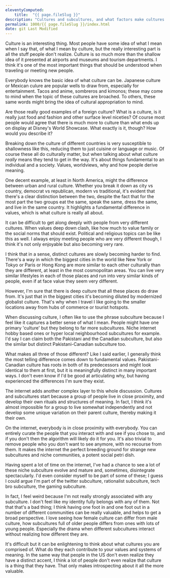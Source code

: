 ```yaml
---
eleventyComputed:
    title:  "{{ page.fileSlug }}"
description: "Cultures and subcultures, and what factors make cultures unique"
permalink: 1000/{{ page.fileSlug }}/index.html
date: git Last Modified
---
```


Culture is an interesting thing. Most people have some idea of what I mean when I say that, of what I mean by culture, but the really interesting part is all the stuff people don't realize. Culture is so much more than the shallow idea of it presented at airports and museums and tourism departments. I think it's one of the most important things that should be understood when traveling or meeting new people.

Everybody knows the basic idea of what culture can be. Japanese culture or Mexican culure are popular wells to draw from, especially for entertainment. Tacos and anime, sombreros and kimonos; these may come to mind when the topic of these cultures are broached. To others, these same words might bring the idea of cultural appropriation to mind.

Are those really good examples of a foreign culture? What is a culture, is it really just food and fashion and other surface level niceties? Of course most people would agree that there is much more to culture than what ends up on display at Disney's World Showcase. What exactly is it, though? How would you describe it?

Breaking down the culture of different countries is very susceptible to shallowness like this, reducing them to just cuisine or language or music. Of course these all do culturally matter, but when talking about what culture _really_ means they tend to get in the way. It's about things fundamental to an individual and a society. Values, worldviews, why and how people derive meaning.

One decent example, at least in North America, might the difference between urban and rural culture. Whether you break it down as city vs country, democrat vs republican, modern vs traditional, it's evident that there's a clear distinction between the two, despite the fact that for the most part the two groups eat the same, speak the same, dress the same, and live in the same country. It highlights a fundamental difference in values, which is what culture is really all about.

It can be difficult to get along deeply with people from very different cultures. When values deep down clash, like how much to value family or the social norms that should exist. Political and religious topics can be like this as well. I always enjoy meeting people who are very different though, I think it's not only enjoyable but also becoming very rare.

I think that in a sense, distinct cultures are slowly becoming harder to find. There's a way in which the biggest cities in the world like New York or Tokyo or Paris or Hong Kong are more similar to each other culturally than they are different, at least in the most cosmopolitan areas. You can live very similar lifestyles in each of those places and run into very similar kinds of people, even if at face value they seem very different.

However, I'm sure that there is deep culture that all these places do draw from. It's just that in the biggest cities it's becoming diluted by modernized globalist culture. That's why when I travel I like going to the smaller locations away from hubs of commerce or tourist hotspots.

When discussing culture, I often like to use the phrase subculture because I feel like it captures a better sense of what I mean. People might have one primary 'culture' but they belong to far more subcultures. Niche internet hobby based ones or hyper local neighbourhood subcultures for example. I'd say I can claim both the Pakistani and the Canadian subculture, but also the similar but distinct Pakistani-Canadian subculture too.

What makes all three of those different? Like I said earlier, I generally think the most telling difference comes down to fundamental values. Pakistani-Canadian culture has roots in both of its predecessors and might look identical to them at first, but it is meaningfully distinct in many important ways. I don't even know if I'd be good at articulating why, but having experienced the differences I'm sure they exist.

The internet adds another complex layer to this whole discussion. Cultures and subcultures start because a group of people live in close proximity, and develop their own rituals and structures of meaning. In fact, I think it's almost impossible for a group to live somewhat independently and not develop some unique variation on their parent culture, thereby making it their own.

On the internet, everybody is in close proximity with everybody. You can entirely curate the people that you interact with and see if you chose to, and if you don't then the algorithm will likely do it for you. It's also trivial to remove people who you don't want to see anymore, with no recourse from them. It makes the internet the perfect breeding ground for strange new subcultures and niche communities, a potent social petri dish.

Having spent a lot of time on the internet, I've had a chance to see a lot of these niche subculture evolve and mature and, sometimes, disintegrate spectacularly. I'd even consider myself to be part of some of these; I guess I could argue I'm part of the twitter subculture, rationalist subculture, tech bro subculture, the gaming subculture.

In fact, I feel weird because I'm not really strongly associated with any subculture. I don't feel like my identity fully belongs with any of them. Not that that's a bad thing; I think having one foot in and one foot out in a number of different communities can be really valuable, and helps to get a broad perspective. I love seeing how female culture can differ from male culture, how subcultures full of older people differs from ones with lots of young people. Especially the drama when different subcultures interact without realizing how different they are.

It's difficult but it can be enlightening to think about what cultures you are comprised of. What do they each contribute to your values and systems of meaning. In the same way that people in the US don't even realize they have a distinct accent, I think a lot of people don't even realize that culture is a thing that they have. That only makes introspecting about it all the more valuable.